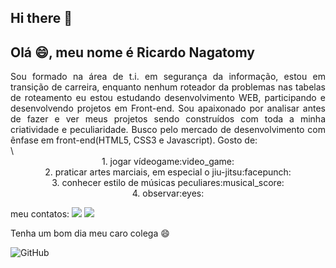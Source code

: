 ## Hi there 👋

## Olá :smile:, meu nome é Ricardo Nagatomy
<div align="justify">Sou formado na área de t.i. em segurança da informação, estou em transição de carreira, enquanto nenhum roteador da problemas nas tabelas de roteamento eu estou estudando desenvolvimento WEB, participando e desenvolvendo projetos em Front-end. Sou apaixonado por analisar antes de fazer e ver meus projetos sendo construídos com toda a minha criatividade e peculiaridade. Busco pelo mercado de desenvolvimento com ênfase em front-end(HTML5, CSS3 e Javascript).
Gosto de:</div>\

<div align="center">1. jogar vídeogame:video_game:</div>
<div align="center">2. praticar artes marciais, em especial o jiu-jitsu:facepunch:</div>
<div align="center">3. conhecer estilo de músicas peculiares:musical_score:</div>
<div align="center">4. observar:eyes:</div>


meu contatos:
<a href="https://www.linkedin.com/in/ricardo-nagatomy-56553254"><img src="https://img.shields.io/badge/-RicardoNaga-blue?style=flat-square&logo=Linkedin&logoColor=white"></a>
<a href="https://app.rocketseat.com.br/me/ricardo-nagatomy-08130"><img src="https://img.shields.io/badge/-Rocketseat-000?style=flat-square&logo=&logoColor=white"></a>


Tenha um bom dia meu caro colega :smile:

![GitHub](https://img.shields.io/github/license/Ricnaga/Ricnaga)
